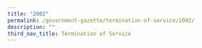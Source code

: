 ```yaml
---
title: "2002"
permalink: /government-gazette/termination-of-service/2002/
description: ""
third_nav_title: Termination of Service
---
```

